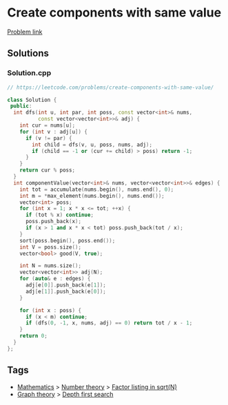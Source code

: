 # Create components with same value

[Problem link](https://leetcode.com/problems/create-components-with-same-value/)

## Solutions


### Solution.cpp
```cpp
// https://leetcode.com/problems/create-components-with-same-value/

class Solution {
 public:
  int dfs(int u, int par, int poss, const vector<int>& nums,
          const vector<vector<int>>& adj) {
    int cur = nums[u];
    for (int v : adj[u]) {
      if (v != par) {
        int child = dfs(v, u, poss, nums, adj);
        if (child == -1 or (cur += child) > poss) return -1;
      }
    }
    return cur % poss;
  }
  int componentValue(vector<int>& nums, vector<vector<int>>& edges) {
    int tot = accumulate(nums.begin(), nums.end(), 0);
    int m = *max_element(nums.begin(), nums.end());
    vector<int> poss;
    for (int x = 1; x * x <= tot; ++x) {
      if (tot % x) continue;
      poss.push_back(x);
      if (x > 1 and x * x < tot) poss.push_back(tot / x);
    }
    sort(poss.begin(), poss.end());
    int V = poss.size();
    vector<bool> good(V, true);

    int N = nums.size();
    vector<vector<int>> adj(N);
    for (auto& e : edges) {
      adj[e[0]].push_back(e[1]);
      adj[e[1]].push_back(e[0]);
    }

    for (int x : poss) {
      if (x < m) continue;
      if (dfs(0, -1, x, nums, adj) == 0) return tot / x - 1;
    }
    return 0;
  }
};
```
## Tags

* [Mathematics](/Collections/mathematics.md#mathematics) > [Number theory](/Collections/mathematics.md#number-theory) > [Factor listing in sqrt(N)](/Collections/mathematics.md#factor-listing-in-sqrt-n-)
* [Graph theory](/Collections/graph-theory.md#graph-theory) > [Depth first search](/Collections/graph-theory.md#depth-first-search)
